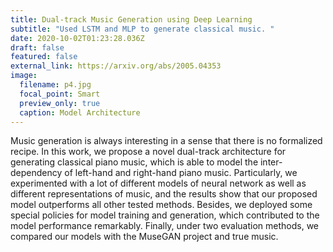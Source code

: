 ```yaml
---
title: Dual-track Music Generation using Deep Learning
subtitle: "Used LSTM and MLP to generate classical music. "
date: 2020-10-02T01:23:28.036Z
draft: false
featured: false
external_link: https://arxiv.org/abs/2005.04353
image:
  filename: p4.jpg
  focal_point: Smart
  preview_only: true
  caption: Model Architecture
---
```

Music generation is always interesting in a sense that there is no formalized recipe. In this work, we propose a novel dual-track architecture for generating classical piano music, which is able to model the inter-dependency of left-hand and right-hand piano music. Particularly, we experimented with a lot of different models of neural network as well as different representations of music, and the results show that our proposed model outperforms all other tested methods. Besides, we deployed some special policies for model training and generation, which contributed to the model performance remarkably. Finally, under two evaluation methods, we compared our models with the MuseGAN project and true music.